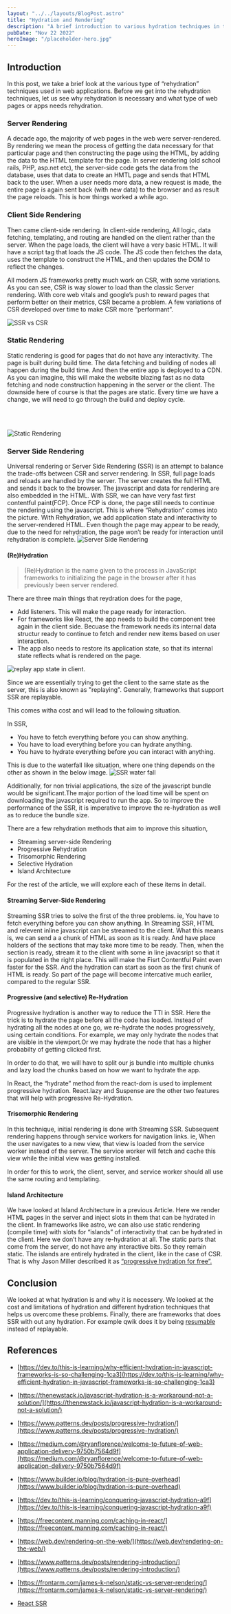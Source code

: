 ```yaml
---
layout: "../../layouts/BlogPost.astro"
title: "Hydration and Rendering"
description: "A brief introduction to various hydration techniques in the web."
pubDate: "Nov 22 2022"
heroImage: "/placeholder-hero.jpg"
---
```


## Introduction

In this post, we take a brief look at the various type of “rehydration” techniques used in web applications. Before we get into the rehydration techniques, let us see why rehydration is necessary and what type of web pages or apps needs rehydration.

### Server Rendering

A decade ago, the majority of web pages in the web were server-rendered. By rendering we mean the process of getting the data necessary for that particular page and then constructing the page using the HTML, by adding the data to the HTML template for the page. In server rendering (old school rails, PHP, asp.net etc), the server-side code gets the data from the database, uses that data to create an HMTL page and sends that HTML back to the user. When a user needs more data, a new request is made, the entire page is again sent back (with new data) to the browser and as result the page reloads. This is how things worked a while ago.

### Client Side Rendering

Then came client-side rendering. In client-side rendering, All logic, data fetching, templating, and routing are handled on the client rather than the server. When the page loads, the client will have a very basic HTML. It will have a script tag that loads the JS code. The JS code then fetches the data, uses the template to construct the HTML, and then updates the DOM to reflect the changes.

All modern JS frameworks pretty much work on CSR, with some variations. As you can see, CSR is way slower to load than the classic Server rendering. With core web vitals and google’s push to reward pages that perform better on their metrics, CSR became a problem. A few variations of CSR developed over time to make CSR more “performant”.

<img src="/hydration-1.png" alt="SSR vs CSR" />

### Static Rendering

Static rendering is good for pages that do not have any interactivity. The page is built during build time. The data fetching and building of nodes all happen during the build time. And then the entire app is deployed to a CDN. As you can imagine, this will make the website blazing fast as no data fetching and node construction happening in the server or the client.
The downside here of course is that the pages are static. Every time we have a change, we will need to go through the build and deploy cycle.

<br></br>

<img src="/static-rendering.png" alt="Static Rendering"></img>

### Server Side Rendering

Universal rendering or Server Side Rendering (SSR) is an attempt to balance the trade-offs between CSR and server rendering. In SSR, full page loads and reloads are handled by the server. The server creates the full HTML and sends it back to the browser. The javascript and data for rendering are also embedded in the HTML. With SSR, we can have very fast first contentful paint(FCP). Once FCP is done, the page still needs to continue the rendering using the javascript. This is where “Rehydration” comes into the picture. With Rehydration, we add application state and interactivity to the server-rendered HTML. Even though the page may appear to be ready, due to the need for rehydration, the page won’t be ready for interaction until rehydration is complete.
<img src="/ssr.png" alt="Server Side Rendering"></img>

#### (Re)Hydration

> (Re)Hydration is the name given to the process in JavaScript frameworks to initializing the page in the browser after it has previously been server rendered.

There are three main things that reydration does for the page,

- Add listeners. This will make the page ready for interaction.
- For frameworks like React, the app needs to build the component tree again in the client side. Becuase the framework needs its internal data structur ready to continue to fetch and render new items based on user interaction.
- The app also needs to restore its application state, so that its internal state reflects what is rendered on the page.

<img src="/replayable.png" alt="replay app state in client. "></img>

Since we are essentially trying to get the client to the same state as the server, this is also known as "replaying". Generally, frameworks that support SSR are replayable.

This comes witha cost and will lead to the following situation.

In SSR,

- You have to fetch everything before you can show anything.
- You have to load everything before you can hydrate anything.
- You have to hydrate everything before you can interact with anything.

This is due to the waterfall like situation, where one thing depends on the other as shown in the below image.
<img src="/ssr-waterfall.png" alt="SSR water fall"></img>

Additionally, for non trivial applications, the size of the javascript bundle would be significant.The major portion of the load time will be spent on downloading the javascript required to run the app. So to improve the performance of the SSR, it is imperative to improve the re-hydration as well as to reduce the bundle size.

There are a few rehydration methods that aim to improve this situation,

- Streaming server-side Rendering
- Progressive Rehydration
- Trisomorphic Rendering
- Selective Hydration
- Island Architecture

For the rest of the article, we will explore each of these items in detail.

#### Streaming Server-Side Rendering

Streaming SSR tries to solve the first of the three problems. ie, You have to fetch everything before you can show anything. In Streaming SSR, HTML and relevent inline javascript can be streamed to the client. What this means is, we can send a a chunk of HTML as soon as it is ready. And have place holders of the sections that may take more time to be ready. Then, when the section is ready, stream it to the client with some in line javacsript so that it is populated in the right place.
This will make the Fisrt Contentful Paint even faster for the SSR. And the hydration can start as soon as the first chunk of HTML is ready. So part of the page will become intercative much earlier, compared to the regular SSR.

#### Progressive (and selective) Re-Hydration

Progressive hydration is another way to reduce the TTI in SSR. Here the trick is to hydrate the page before all the code has loaded. Instead of hydrating all the nodes at one go, we re-hydrate the nodes progressively, using certain conditions. For example, we may only hydrate the nodes that are visible in the viewport.Or we may hydrate the node that has a higher probabilty of getting clicked first.

In order to do that, we will have to split our js bundle into multiple chunks and lazy load the chunks based on how we want to hydrate the app.

In React, the “hydrate” method from the react-dom is used to implement progressive hydration. React.lazy and Suspense are the other two features that will help with progressive Re-Hydration.

#### Trisomorphic Rendering

In this technique, initial rendering is done with Streaming SSR. Subsequent rendering happens through service workers for navigation links. ie, When the user navigates to a new view, that view is loaded from the service worker instead of the server. The service worker will fetch and cache this view while the initial view was getting installed.

In order for this to work, the client, server, and service worker should all use the same routing and templating.

#### Island Architecture

We have looked at Island Architecture in a previous Article. Here we render HTML pages in the server and inject slots in them that can be hydrated in the client. In frameworks like astro, we can also use static rendering (compile time) with slots for “islands” of interactivity that can be hydrated in the client. Here we don’t have any re-hydration at all. The static parts that come from the server, do not have any interactive bits. So they remain static. The islands are entirely hydrated in the client, like in the case of CSR. That is why Jason Miller described it as <a href="https://jasonformat.com/islands-architecture/#:~:text=The%20general%20idea%20of%20an,output%20from%20their%20corresponding%20widget." target="_blank">“progressive hydration for free”.</a>

## Conclusion

We looked at what hydration is and why it is necessery. We looked at the cost and limitations of hydration and different hydration techniques that helps us overcome these problems. Finally, there are frameworks that does SSR with out any hydration. For example qwik does it by being <a href='https://qwik.builder.io/docs/concepts/resumable/' target='_blank'>resumable</a> instead of replayable.

## References

- [https://dev.to/this-is-learning/why-efficient-hydration-in-javascript-frameworks-is-so-challenging-1ca3](https://dev.to/this-is-learning/why-efficient-hydration-in-javascript-frameworks-is-so-challenging-1ca3)

- [https://thenewstack.io/javascript-hydration-is-a-workaround-not-a-solution/](https://thenewstack.io/javascript-hydration-is-a-workaround-not-a-solution/)

- [https://www.patterns.dev/posts/progressive-hydration/](https://www.patterns.dev/posts/progressive-hydration/)

- [https://medium.com/@ryanflorence/welcome-to-future-of-web-application-delivery-9750b7564d9f](https://medium.com/@ryanflorence/welcome-to-future-of-web-application-delivery-9750b7564d9f)

- [https://www.builder.io/blog/hydration-is-pure-overhead](https://www.builder.io/blog/hydration-is-pure-overhead)

- [https://dev.to/this-is-learning/conquering-javascript-hydration-a9f](https://dev.to/this-is-learning/conquering-javascript-hydration-a9f)

- [https://freecontent.manning.com/caching-in-react/](https://freecontent.manning.com/caching-in-react/)

- [https://web.dev/rendering-on-the-web/](https://web.dev/rendering-on-the-web/)

- [https://www.patterns.dev/posts/rendering-introduction/](https://www.patterns.dev/posts/rendering-introduction/)

- [https://frontarm.com/james-k-nelson/static-vs-server-rendering/](https://frontarm.com/james-k-nelson/static-vs-server-rendering/)

- [React SSR](https://github.com/reactwg/react-18/discussions/37)
